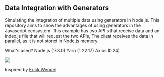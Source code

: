 ## Data Integration with Generators

Simulating the integration of multiple data using generators in Node.js.
This repository aims to show the advantages of using generators in the Javascript ecosystem.
This example has two API's that receive data and an index.js file that will request the two APIs,
The client receives the data in parallel, as it is not stored in Node.js memory.

What's used?
Node.js (17.3.0)
Yarn (1.22.17)
Axios (0.24)

![](./assets/illustration.gif)

Inspired by [Erick Wendel](https://github.com/erickwendel)

